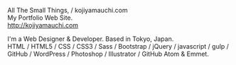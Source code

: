 All The Small Things, / kojiyamauchi.com<br>
My Portfolio Web Site.<br>
<http://kojiyamauchi.com>

I'm a Web Designer & Developer. Based in Tokyo, Japan.<br>
HTML / HTML5 / CSS / CSS3 / Sass / Bootstrap / jQuery / javascript / gulp / GitHub / WordPress / Photoshop / Illustrator / GitHub Atom & Emmet.
